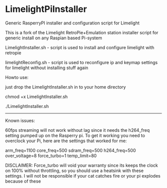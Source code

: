 # LimelightPiInstaller
Generic RasperryPI installer and configuration script for Limelight 

This is a fork of the Limelight RetroPie+Emulation station installer script for generic install on any Raspian based Pi-system

LimelightInstaller.sh - script is used to install and configure limelight with retropie 

limelightReconfig.sh - script is used to reconfigure ip and keymap settings for limelight without installing stuff again

Howto use:

just drop the LimelightInstaller.sh in to your home directory

chmod +x LimelightInstaller.sh

./LimelightInstaller.sh

<hr>

Known issues:

60fps streaming will not work without lag since it needs the h264_freq setting pumped up on the Rasperry pi. To get it working you need to overclock your Pi, here are the settings that worked for me:

arm_freq=1100 core_freq=500 sdram_freq=500 h264_freq=500 over_voltage=8 force_turbo=1 temp_limit=80

DISCLAIMER: Force_turbo will void your warranty since its keeps the clock on 100% without throttling, so you should use a heatsink with these settings. I will not be responsible if your cat catches fire or your pi explodes because of these
